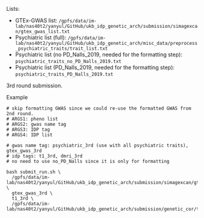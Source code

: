 Lists:

* GTEx-GWAS list: `/gpfs/data/im-lab/nas40t2/yanyul/GitHub/ukb_idp_genetic_arch/submission/simagexcan/gtex_gwas_list.txt`
* Psychiatric list (full): `/gpfs/data/im-lab/nas40t2/yanyul/GitHub/ukb_idp_genetic_arch/misc_data/preprocess_psychiatric_traits/trait_list.txt`
* Psychiatric list (no PD_Nalls_2019, needed for the formatting step): `psychiatric_traits_no_PD_Nalls_2019.txt`
* Psychiatric list (PD_Nalls_2019, needed for the formatting step): `psychiatric_traits_PD_Nalls_2019.txt`

3rd round submission.

Example

```
# skip formatting GWAS since we could re-use the formatted GWAS from 2nd round.
# ARGS1: pheno list
# ARGS2: gwas name tag
# ARGS3: IDP tag
# ARGS4: IDP list

# gwas name tag: psychiatric_3rd (use with all psychiatric traits), gtex_gwas_3rd 
# idp tags: t1_3rd, dmri_3rd
# no need to use no_PD_Nalls since it is only for formatting

bash submit_run.sh \
  /gpfs/data/im-lab/nas40t2/yanyul/GitHub/ukb_idp_genetic_arch/submission/simagexcan/gtex_gwas_list.txt \
  gtex_gwas_3rd \
  t1_3rd \
  /gpfs/data/im-lab/nas40t2/yanyul/GitHub/ukb_idp_genetic_arch/submission/genetic_cor/third_round_t1.txt
```
